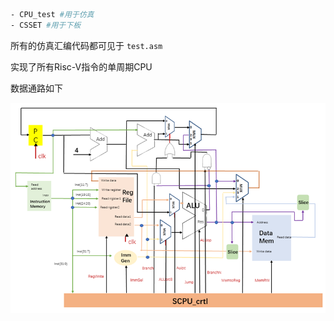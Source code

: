 ```bash
- CPU_test #用于仿真
- CSSET #用于下板
```

所有的仿真汇编代码都可见于  `test.asm`

实现了所有Risc-V指令的单周期CPU

数据通路如下

![](数据通路.png)
